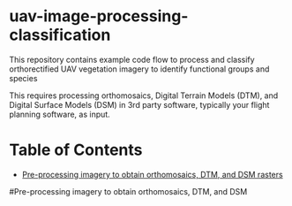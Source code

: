 # uav-image-processing-classification

This repository contains example code flow to process and classify orthorectified UAV vegetation imagery 
to identify functional groups and species 

This requires processing orthomosaics, Digital Terrain Models (DTM), and 
Digital Surface Models (DSM) in 3rd party software, typically your flight
planning software, as input.

# Table of Contents

* [Pre-processing imagery to obtain orthomosaics, DTM, and DSM rasters](https://github.com/mleedavis/uav-image-processing-classification)


#Pre-processing imagery to obtain orthomosaics, DTM, and DSM
